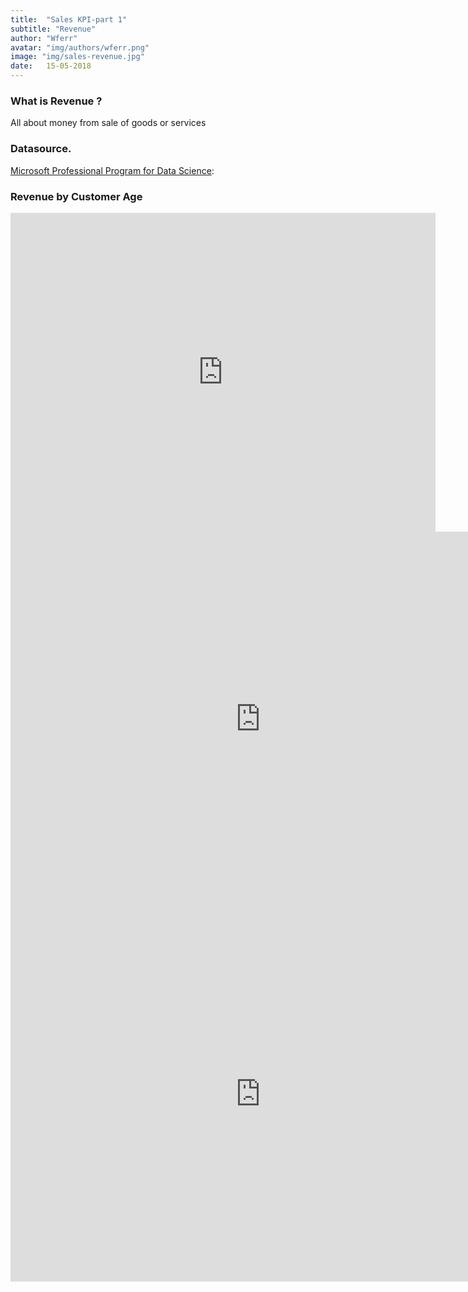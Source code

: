 ```yaml
---
title:  "Sales KPI-part 1"
subtitle: "Revenue"
author: "Wferr"
avatar: "img/authors/wferr.png"
image: "img/sales-revenue.jpg"
date:   15-05-2018
---
```

### What is Revenue ?
All about money from sale of goods or services

### Datasource.
[Microsoft Professional Program for Data Science](https://academy.microsoft.com/en-us/professional-program/tracks/data-science/): 



### Revenue by Customer Age

<iframe width="680" height="510" src="https://app.powerbi.com/view?r=eyJrIjoiMDAxZGQ2MWEtMWJjZS00YTFkLTgwN2QtOTU0YWQyZTRmMzZiIiwidCI6IjU3NTMyN2Q0LTBmNGMtNGI5ZS1hNzE4LWQwOTViMWMyMzdiNSIsImMiOjh9" frameborder="0" allowFullScreen="true"></iframe>


<iframe width="800" height="600" src="https://app.powerbi.com/view?r=eyJrIjoiMDAxZGQ2MWEtMWJjZS00YTFkLTgwN2QtOTU0YWQyZTRmMzZiIiwidCI6IjU3NTMyN2Q0LTBmNGMtNGI5ZS1hNzE4LWQwOTViMWMyMzdiNSIsImMiOjh9" frameborder="0" allowFullScreen="true"></iframe>


<iframe width="800" height="600" src="https://app.powerbi.com/view?r=eyJrIjoiMzFiNTk5NGYtNjY2NS00NmQ0LThmMjYtZGU4MjQyYzFlM2E2IiwidCI6IjU3NTMyN2Q0LTBmNGMtNGI5ZS1hNzE4LWQwOTViMWMyMzdiNSIsImMiOjh9" frameborder="0" allowFullScreen="true"></iframe>
